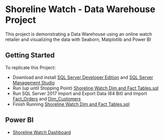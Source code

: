 # Shoreline Watch - Data Warehouse Project
This project is demonstrating a Data Warehouse using an online watch retailer and visualizing the data with Seaborn, Matplotlib and Power BI 

## Getting Started
To replicate this Project: 
* Download and install [SQL Server Developer Edition](https://www.microsoft.com/en-us/sql-server/sql-server-downloads) and [SQL Server Management Studio](https://docs.microsoft.com/en-us/sql/ssms/download-sql-server-management-studio-ssms?view=sql-server-2017) 
* Run (up until Stopping Point) [Shoreline Watch Dim and Fact Tables.sql](https://github.com/CentsOfFate/Shoreline-Watch/blob/master/Files/Shoreline%20Watch%20Dim%20and%20Fact%20Tables.sql)
* Run SQL Server 2017 Import and Export Data (64 Bit) and Import [Fact_Orders](https://github.com/CentsOfFate/Shoreline-Watch/blob/master/Files/Fact_Orders.xlsx) and [Dim_Customers](https://github.com/CentsOfFate/Shoreline-Watch/blob/master/Files/Dim_Customers.xlsx)
* Finish Running [Shoreline Watch Dim and Fact Tables.sql](https://github.com/CentsOfFate/Shoreline-Watch/blob/master/Files/Shoreline%20Watch%20Dim%20and%20Fact%20Tables.sql)

## Power BI

* [Shoreline Watch Dashboard](https://app.powerbigov.us/view?r=eyJrIjoiMGE0MTcxOGEtMTA5MC00MDFhLThmY2YtMmYzNGViYTEwOTc0IiwidCI6IjcwYWY1NDdjLTY5YWItNDE2ZC1iNGE2LTU0M2I1Y2U1MmI5OSJ9)

